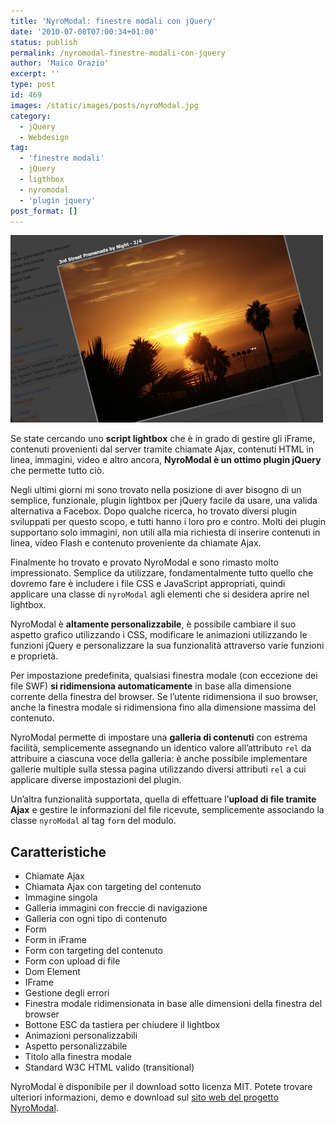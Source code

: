 ```yaml
---
title: 'NyroModal: finestre modali con jQuery'
date: '2010-07-08T07:00:34+01:00'
status: publish
permalink: /nyromodal-finestre-modali-con-jquery
author: 'Maico Orazio'
excerpt: ''
type: post
id: 469
images: /static/images/posts/nyroModal.jpg
category:
  - jQuery
  - Webdesign
tag:
  - 'finestre modali'
  - jQuery
  - ligthbox
  - nyromodal
  - 'plugin jquery'
post_format: []
---
```


![nyroModal.jpg](/static/images/posts/nyroModal.jpg)

Se state cercando uno **script lightbox** che è in grado di gestire gli iFrame, contenuti provenienti dal server tramite chiamate Ajax, contenuti HTML in linea, immagini, video e altro ancora, **NyroModal è un ottimo plugin jQuery** che permette tutto ciò.

Negli ultimi giorni mi sono trovato nella posizione di aver bisogno di un semplice, funzionale, plugin lightbox per jQuery facile da usare, una valida alternativa a Facebox. Dopo qualche ricerca, ho trovato diversi plugin sviluppati per questo scopo, e tutti hanno i loro pro e contro. Molti dei plugin supportano solo immagini, non utili alla mia richiesta di inserire contenuti in linea, video Flash e contenuto proveniente da chiamate Ajax.

Finalmente ho trovato e provato NyroModal e sono rimasto molto impressionato. Semplice da utilizzare, fondamentalmente tutto quello che dovremo fare è includere i file CSS e JavaScript appropriati, quindi applicare una classe di `nyroModal` agli elementi che si desidera aprire nel lightbox.

NyroModal è **altamente personalizzabile**, è possibile cambiare il suo aspetto grafico utilizzando i CSS, modificare le animazioni utilizzando le funzioni jQuery e personalizzare la sua funzionalità attraverso varie funzioni e proprietà.

Per impostazione predefinita, qualsiasi finestra modale (con eccezione dei file SWF) **si ridimensiona automaticamente** in base alla dimensione corrente della finestra del browser. Se l’utente ridimensiona il suo browser, anche la finestra modale si ridimensiona fino alla dimensione massima del contenuto.

NyroModal permette di impostare una **galleria di contenuti** con estrema facilità, semplicemente assegnando un identico valore all’attributo `rel` da attribuire a ciascuna voce della galleria: è anche possibile implementare gallerie multiple sulla stessa pagina utilizzando diversi attributi `rel` a cui applicare diverse impostazioni del plugin.

Un’altra funzionalità supportata, quella di effettuare l’**upload di file tramite Ajax** e gestire le informazioni del file ricevute, semplicemente associando la classe `nyroModal` al tag `form` del modulo.

## Caratteristiche

- Chiamate Ajax
- Chiamata Ajax con targeting del contenuto
- Immagine singola
- Galleria immagini con freccie di navigazione
- Galleria con ogni tipo di contenuto
- Form
- Form in iFrame
- Form con targeting del contenuto
- Form con upload di file
- Dom Element
- IFrame
- Gestione degli errori
- Finestra modale ridimensionata in base alle dimensioni della finestra del browser
- Bottone ESC da tastiera per chiudere il lightbox
- Animazioni personalizzabili
- Aspetto personalizzabile
- Titolo alla finestra modale
- Standard W3C HTML valido (transitional)

NyroModal è disponibile per il download sotto licenza MIT. Potete trovare ulteriori informazioni, demo e download sul [sito web del progetto NyroModal](http://nyromodal.nyrodev.com/ 'NyroModal plugin jQuery').
